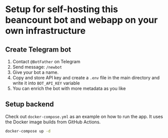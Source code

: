 # Setup for self-hosting this beancount bot and webapp on your own infrastructure

## Create Telegram bot

1. Contact `@BotFather` on Telegram
1. Send message: `/newbot`
1. Give your bot a name.
1. Copy and store API key and create a `.env` file in the main directory and write it into `BOT_API_KEY` variable
1. You can enrich the bot with more metadata as you like

## Setup backend

Check out `docker-compose.yml` as an example on how to run the app. It uses the Docker image builds from GitHub Actions.

```bash
docker-compose up -d
```
